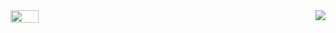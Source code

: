 <div style="display: flex;justify-content: space-between;">
  <img src="https://github-readme-stats.vercel.app/api?username=Paneddo&show_icons=true&theme=dark&count_private=true" width="30%" />
  <img src="https://github-readme-stats.vercel.app/api/top-langs?username=Paneddo&show_icons=true&theme=dark&count_private=true" />
</div>
